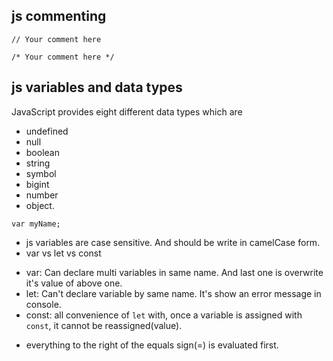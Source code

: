 <!--  -->
## js commenting
```
// Your comment here

/* Your comment here */
```

## js variables and data types
JavaScript provides eight different data types which are 
- undefined
- null
- boolean
- string
- symbol
- bigint
- number
- object.
```
var myName;
```
* js variables are case sensitive. And should be write in camelCase form.
* var vs let vs const
- var: Can declare multi variables in same name. And last one is overwrite it's value of above one.
- let: Can't declare variable by same name. It's show an error message in console.
- const: all convenience of `let` with, once a variable is assigned with `const`, it cannot be reassigned(value).

*  everything to the right of the equals sign(=) is evaluated first.